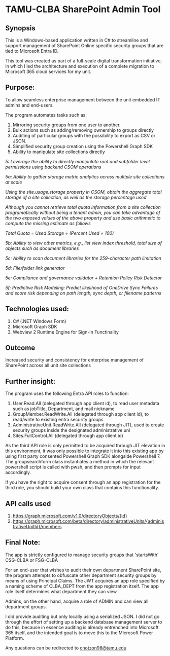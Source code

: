 # TAMU-CLBA SharePoint Admin Tool

## Synopsis
This is a Windows-based application written in C# to streamline and support management of SharePoint Online specific security groups that are tied to Microsoft Entra ID. 

This tool was created as part of a full-scale digital transformation initiative, in which I led the architecture and execution of a complete migration to Microsoft 365 cloud services for my unit.

## Purpose:
To allow seamless enterprise management between the unit embedded IT admins and end-users.

The program automates tasks such as:
1. Mirroring security groups from one user to another.
2. Bulk actions such as adding/removing ownership to groups directly
3. Auditing of particular groups with the possibility to export as CSV or JSON.
4. Simplified security group creation using the Powershell Graph SDK
5. Ability to manipulate site collections directly

_5: Leverage the ability to directly manipulate root and subfolder level permissions using backend CSOM operations_

_5a: Ability to gather storage metric analytics across multiple site collections at scale_

_Using the site.usage.storage property in CSOM, obtain the aggregate total storage of a site collection, as well as the storage percentage used_

_Although you cannot retrieve total quota information from a site collection programatically without being a tenant admin, you can take advantage of the two exposed values of the above property and use basic arithmetic to compute the missing estimate as follows_

_Total Quota = Used Storage ÷ (Percent Used ÷ 100)_

_5b: Ability to view other metrics, e.g., list view index threshold, total size of objects such as document libraries_

_5c: Ability to scan document libraries for the 259-character path limitation_

_5d: File/folder link generator_

_5e: Compliance and governance validator + Retention Policy Risk Detector_

_5f: Predictive Risk Modeling: Predict likelihood of OneDrive Sync Failures and score risk depending on path length, sync depth, or filename patterns_

## Technologies used:

1. C# (.NET Windows Form)
2. Microsoft Graph SDK
3. Webview 2 Runtime Engine for Sign-In Functinality

## Outcome
Increased security and consistency for enterprise management of SharePoint across all unit site collections

## Further insight:
The program uses the following Entra API roles to function:
1. User.Read.All (delegated through app client id), to read user metadata such as jobTitle, Department, and mail nickname
2. GroupMember.ReadWrite.All (delegated through app client id), to read/write to existing entra security groups
3. AdministrativeUnit.ReadWrite.All (delegated through JIT), used to create security groups inside the designated administrative uni
4. Sites.FullControl.All (delegated through app client id)

As the third API role is only permitted to be acquired through JIT elevation in this environment, it was only possible to integrate it into this existing app by using first party consented Powershell Graph SDK alongside Powershell 7.
The groupsearchform class instantiates a method in which the relevant powershell script is called with pwsh, and then prompts for input accordingly.

If you have the right to acquire consent through an app registration for the third role, you should build your own class that contains this functionality.

## API calls used 

1. https://graph.microsoft.com/v1.0/directoryObjects/{id}
2. https://graph.microsoft.com/beta/directory/administrativeUnits/{administrativeUnitId}/members

## Final Note:

The app is strictly configured to manage security groups that 'startsWith' CSG-CLBA or FSG-CLBA 

For an end-user that wishes to audit their own department SharePoint site, the program attempts to obfuscate other department security groups by means of using Principal Claims.
The JWT acquires an app role specified by a naming scheme of CLBA_DEPT from the app registration itself. The app role itself determines what department they can view.

Admins, on the other hand, acquire a role of ADMIN and can view all department groups.

I did provide auditing but only locally using a serialized JSON.
I did not go through the effort of setting up a backend database management server to do this, because in essence auditing is already entrenched into Microsoft 365 itself, and the intended goal is to move this to the Microsoft Power Platform.

Any questions can be redirected to cnotzon98@tamu.edu




